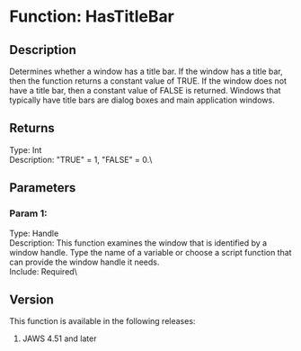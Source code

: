 # Function: HasTitleBar

## Description

Determines whether a window has a title bar. If the window has a title
bar, then the function returns a constant value of TRUE. If the window
does not have a title bar, then a constant value of FALSE is returned.
Windows that typically have title bars are dialog boxes and main
application windows.

## Returns

Type: Int\
Description: \"TRUE\" = 1, \"FALSE\" = 0.\

## Parameters

### Param 1:

Type: Handle\
Description: This function examines the window that is identified by a
window handle. Type the name of a variable or choose a script function
that can provide the window handle it needs.\
Include: Required\

## Version

This function is available in the following releases:

1.  JAWS 4.51 and later
